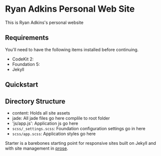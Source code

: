 # Ryan Adkins Personal Web Site

This is Ryan Adkins's personal website

## Requirements

You'll need to have the following items installed before continuing.

* CodeKit 2:
* Foundation 5:
* Jekyll

## Quickstart

## Directory Structure

* content: Holds all site assets
* jade: All jade files go here complile to root folder
* 'js/app.js': Application js go here
* `scss/_settings.scss`: Foundation configuration settings go in here
* `scss/app.scss`: Application styles go here

Starter is a barebones starting point for responsive sites built on Jekyll and with
site management in [prose](http://prose.io).
